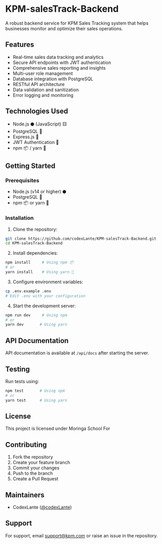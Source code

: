 # KPM-salesTrack-Backend

A robust backend service for KPM Sales Tracking system that helps businesses monitor and optimize their sales operations.

## Features

- Real-time sales data tracking and analytics
- Secure API endpoints with JWT authentication
- Comprehensive sales reporting and insights
- Multi-user role management
- Database integration with PostgreSQL
- RESTful API architecture
- Data validation and sanitization
- Error logging and monitoring

## Technologies Used

- Node.js ⬢ (JavaScript) 🟨
- PostgreSQL 🐘
- Express.js 🚂
- JWT Authentication 🔐
- npm 📦 / yarn 🧶

## Getting Started

### Prerequisites

- Node.js (v14 or higher) ⬢
- PostgreSQL 🐘
- npm 📦 or yarn 🧶

### Installation

1. Clone the repository:
```bash
git clone https://github.com/codexLante/KPM-salesTrack-Backend.git
cd KPM-salesTrack-Backend
```

2. Install dependencies:
```bash
npm install     # Using npm 📦
# or
yarn install    # Using yarn 🧶
```

3. Configure environment variables:
```bash
cp .env.example .env
# Edit .env with your configuration
```

4. Start the development server:
```bash
npm run dev     # Using npm
# or
yarn dev       # Using yarn
```

## API Documentation

API documentation is available at `/api/docs` after starting the server.

## Testing

Run tests using:
```bash
npm test       # Using npm
# or
yarn test      # Using yarn
```

## License

This project is licensed under Moringa School For 
## Contributing

1. Fork the repository
2. Create your feature branch
3. Commit your changes
4. Push to the branch
5. Create a Pull Request

## Maintainers

- CodexLante ([@codexLante](https://github.com/codexLante))

## Support

For support, email support@kpm.com or raise an issue in the repository.
